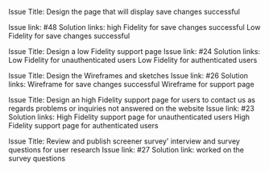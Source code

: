 
Issue Title: Design the page that will display save changes successful

Issue link: #48
Solution links: high Fidelity for save changes successful
Low Fidelity for save changes successful

Issue Title: Design a low Fidelity support page
Issue link: #24
Solution links: Low Fidelity for unauthenticated users
Low Fidelity for authenticated users

Issue Title: Design the Wireframes and sketches
Issue link: #26
Solution links: Wireframe for save changes successful
Wireframe for support page

Issue Title: Design an high Fidelity support page for users to contact us as regards problems or inquiries not answered on the website
Issue link: #23
Solution links:
High Fidelity support page for unauthenticated users
High Fidelity support page for authenticated users

Issue Title: Review and publish screener survey' interview and survey questions for user research
Issue link: #27
Solution link: worked on the survey questions
